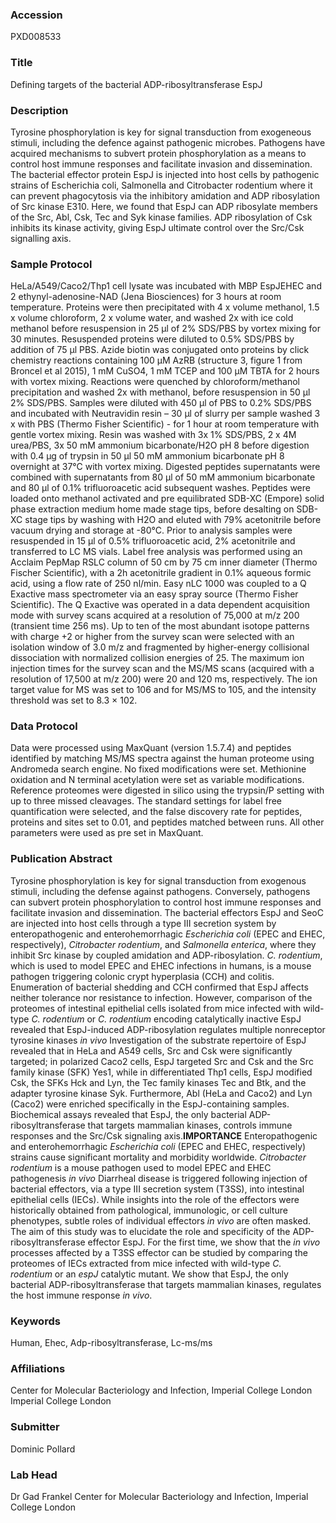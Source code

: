 ### Accession
PXD008533

### Title
Defining targets of the bacterial ADP-ribosyltransferase EspJ

### Description
Tyrosine phosphorylation is key for signal transduction from exogeneous stimuli, including the defence against pathogenic microbes. Pathogens have acquired mechanisms to subvert protein phosphorylation as a means to control host immune responses and facilitate invasion and dissemination. The bacterial effector protein EspJ is injected into host cells by pathogenic strains of Escherichia coli, Salmonella and Citrobacter rodentium where it can prevent phagocytosis via the inhibitory amidation and ADP ribosylation of Src kinase E310. Here, we found that EspJ can ADP ribosylate members of the Src, Abl, Csk, Tec and Syk kinase families. ADP ribosylation of Csk inhibits its kinase activity, giving EspJ ultimate control over the Src/Csk signalling axis.

### Sample Protocol
HeLa/A549/Caco2/Thp1 cell lysate was incubated with MBP EspJEHEC and 2 ethynyl-adenosine-NAD (Jena Biosciences) for 3 hours at room temperature. Proteins were then precipitated with 4 x volume methanol, 1.5 x volume chloroform, 2 x volume water, and washed 2x with ice cold methanol before resuspension in 25 μl of 2% SDS/PBS by vortex mixing for 30 minutes. Resuspended proteins were diluted to 0.5% SDS/PBS by addition of 75 μl PBS. Azide biotin was conjugated onto proteins by click chemistry reactions containing 100 μM AzRB (structure 3, figure 1 from Broncel et al 2015), 1 mM CuSO4, 1 mM TCEP and 100 μM TBTA for 2 hours with vortex mixing. Reactions were quenched by chloroform/methanol precipitation and washed 2x with methanol, before resuspension in 50 μl 2% SDS/PBS. Samples were diluted with 450 μl of PBS to 0.2% SDS/PBS and incubated with Neutravidin resin – 30 μl of slurry per sample washed 3 x with PBS (Thermo Fisher Scientific) - for 1 hour at room temperature with gentle vortex mixing. Resin was washed with 3x 1% SDS/PBS, 2 x 4M urea/PBS, 3x 50 mM ammonium bicarbonate/H2O pH 8 before digestion with 0.4 μg of trypsin in 50 μl 50 mM ammonium bicarbonate pH 8 overnight at 37°C with vortex mixing. Digested peptides supernatants were combined with supernatants from 80 μl of 50 mM ammonium bicarbonate and 80 μl of 0.1% trifluoroacetic acid subsequent washes. Peptides were  loaded onto methanol activated and pre equilibrated SDB-XC (Empore) solid phase extraction medium home made stage tips, before desalting on SDB-XC stage tips by washing with H2O and eluted with 79% acetonitrile before vacuum drying and storage at -80°C. Prior to analysis samples were resuspended in 15 µl of 0.5% trifluoroacetic acid, 2% acetonitrile and transferred to LC MS vials.  Label free analysis was performed using an Acclaim PepMap RSLC column of 50 cm by 75 cm inner diameter (Thermo Fischer Scientific), with a 2h acetonitrile gradient in 0.1% aqueous formic acid, using a flow rate of 250 nl/min. Easy nLC 1000 was coupled to a Q Exactive mass spectrometer via an easy spray source (Thermo Fisher Scientific). The Q Exactive was operated in a data dependent acquisition mode with survey scans acquired at a resolution of 75,000 at m/z 200 (transient time 256 ms). Up to ten of the most abundant isotope patterns with charge +2 or higher from the survey scan were selected with an isolation window of 3.0 m/z and fragmented by higher-energy collisional dissociation with normalized collision energies of 25. The maximum ion injection times for the survey scan and the MS/MS scans (acquired with a resolution of 17,500 at m/z 200) were 20 and 120 ms, respectively. The ion target value for MS was set to 106 and for MS/MS to 105, and the intensity threshold was set to 8.3 × 102.

### Data Protocol
Data were processed using MaxQuant (version 1.5.7.4) and peptides identified by matching MS/MS spectra against the human proteome using Andromeda search engine. No fixed modifications were set. Methionine oxidation and N terminal acetylation were set as variable modifications. Reference proteomes were digested in silico using the trypsin/P setting with up to three missed cleavages. The standard settings for label free quantification were selected, and the false discovery rate for peptides, proteins and sites set to 0.01, and peptides matched between runs. All other parameters were used as pre set in MaxQuant.

### Publication Abstract
Tyrosine phosphorylation is key for signal transduction from exogenous stimuli, including the defense against pathogens. Conversely, pathogens can subvert protein phosphorylation to control host immune responses and facilitate invasion and dissemination. The bacterial effectors EspJ and SeoC are injected into host cells through a type III secretion system by enteropathogenic and enterohemorrhagic <i>Escherichia coli</i> (EPEC and EHEC, respectively), <i>Citrobacter rodentium</i>, and <i>Salmonella enterica</i>, where they inhibit Src kinase by coupled amidation and ADP-ribosylation. <i>C. rodentium</i>, which is used to model EPEC and EHEC infections in humans, is a mouse pathogen triggering colonic crypt hyperplasia (CCH) and colitis. Enumeration of bacterial shedding and CCH confirmed that EspJ affects neither tolerance nor resistance to infection. However, comparison of the proteomes of intestinal epithelial cells isolated from mice infected with wild-type <i>C. rodentium</i> or <i>C. rodentium</i> encoding catalytically inactive EspJ revealed that EspJ-induced ADP-ribosylation regulates multiple nonreceptor tyrosine kinases <i>in vivo</i> Investigation of the substrate repertoire of EspJ revealed that in HeLa and A549 cells, Src and Csk were significantly targeted; in polarized Caco2 cells, EspJ targeted Src and Csk and the Src family kinase (SFK) Yes1, while in differentiated Thp1 cells, EspJ modified Csk, the SFKs Hck and Lyn, the Tec family kinases Tec and Btk, and the adapter tyrosine kinase Syk. Furthermore, Abl (HeLa and Caco2) and Lyn (Caco2) were enriched specifically in the EspJ-containing samples. Biochemical assays revealed that EspJ, the only bacterial ADP-ribosyltransferase that targets mammalian kinases, controls immune responses and the Src/Csk signaling axis.<b>IMPORTANCE</b> Enteropathogenic and enterohemorrhagic <i>Escherichia coli</i> (EPEC and EHEC, respectively) strains cause significant mortality and morbidity worldwide. <i>Citrobacter rodentium</i> is a mouse pathogen used to model EPEC and EHEC pathogenesis <i>in vivo</i> Diarrheal disease is triggered following injection of bacterial effectors, via a type III secretion system (T3SS), into intestinal epithelial cells (IECs). While insights into the role of the effectors were historically obtained from pathological, immunologic, or cell culture phenotypes, subtle roles of individual effectors <i>in vivo</i> are often masked. The aim of this study was to elucidate the role and specificity of the ADP-ribosyltransferase effector EspJ. For the first time, we show that the <i>in vivo</i> processes affected by a T3SS effector can be studied by comparing the proteomes of IECs extracted from mice infected with wild-type <i>C. rodentium</i> or an <i>espJ</i> catalytic mutant. We show that EspJ, the only bacterial ADP-ribosyltransferase that targets mammalian kinases, regulates the host immune response <i>in vivo</i>.

### Keywords
Human, Ehec, Adp-ribosyltransferase, Lc-ms/ms

### Affiliations
Center for Molecular Bacteriology and Infection, Imperial College London
Imperial College London

### Submitter
Dominic Pollard

### Lab Head
Dr Gad Frankel
Center for Molecular Bacteriology and Infection, Imperial College London


